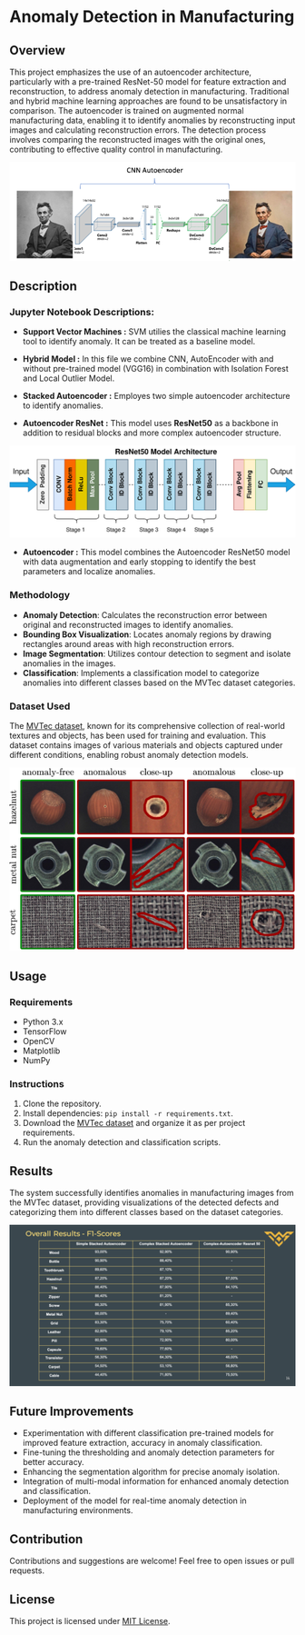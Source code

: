 # Anomaly Detection in Manufacturing

## Overview

This project emphasizes the use of an autoencoder architecture, particularly with a pre-trained ResNet-50 model for feature extraction and reconstruction, to address anomaly detection in manufacturing. Traditional and hybrid machine learning approaches are found to be unsatisfactory in comparison. The autoencoder is trained on augmented normal manufacturing data, enabling it to identify anomalies by reconstructing input images and calculating reconstruction errors. The detection process involves comparing the reconstructed images with the original ones, contributing to effective quality control in manufacturing.

![CNN](images/cnn.png)

## Description

### Jupyter Notebook Descriptions:

- **Support Vector Machines :**  SVM utilies the classical machine learning tool to identify anomaly. It can be treated as a baseline model. 

- **Hybrid Model :** In this file we combine CNN, AutoEncoder with and without pre-trained model (VGG16) in combination with Isolation Forest and Local Outlier Model.

- **Stacked Autoencoder :** Employes two simple autoencoder architecture to identify anomalies. 

- **Autoencoder ResNet :** This model uses **ResNet50** as a backbone in addition to residual blocks and more complex autoencoder structure. 

![resnet](images/resnet50.png)

- **Autoencoder :** This model combines the Autoencoder ResNet50 model with data augmentation and early stopping to identify the best parameters and localize anomalies. 

### Methodology

- **Anomaly Detection**: Calculates the reconstruction error between original and reconstructed images to identify anomalies.
- **Bounding Box Visualization**: Locates anomaly regions by drawing rectangles around areas with high reconstruction errors.
- **Image Segmentation**: Utilizes contour detection to segment and isolate anomalies in the images.
- **Classification**: Implements a classification model to categorize anomalies into different classes based on the MVTec dataset categories.


### Dataset Used

The [MVTec dataset](https://www.mvtec.com/company/research/datasets/mvtec-ad), known for its comprehensive collection of real-world textures and objects, has been used for training and evaluation. This dataset contains images of various materials and objects captured under different conditions, enabling robust anomaly detection models.

![mvtech](images/mvtech.png)

## Usage

### Requirements

- Python 3.x
- TensorFlow
- OpenCV
- Matplotlib
- NumPy


### Instructions

1. Clone the repository.
2. Install dependencies: `pip install -r requirements.txt`.
3. Download the [MVTec dataset](https://www.mvtec.com/company/research/datasets/mvtec-ad) and organize it as per project requirements.
4. Run the anomaly detection and classification scripts.

## Results

The system successfully identifies anomalies in manufacturing images from the MVTec dataset, providing visualizations of the detected defects and categorizing them into different classes based on the dataset categories.

![results](images/results.png)

## Future Improvements

- Experimentation with different classification pre-trained models for improved feature extraction, accuracy in anomaly classification.
- Fine-tuning the thresholding and anomaly detection parameters for better accuracy.
- Enhancing the segmentation algorithm for precise anomaly isolation.
- Integration of multi-modal information for enhanced anomaly detection and classification.
- Deployment of the model for real-time anomaly detection in manufacturing environments.

## Contribution

Contributions and suggestions are welcome! Feel free to open issues or pull requests.

## License

This project is licensed under [MIT License](LICENSE).

